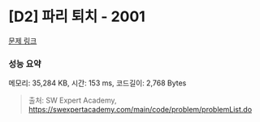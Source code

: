 # [D2] 파리 퇴치 - 2001 

[문제 링크](https://swexpertacademy.com/main/code/problem/problemDetail.do?contestProbId=AV5PzOCKAigDFAUq) 

### 성능 요약

메모리: 35,284 KB, 시간: 153 ms, 코드길이: 2,768 Bytes



> 출처: SW Expert Academy, https://swexpertacademy.com/main/code/problem/problemList.do